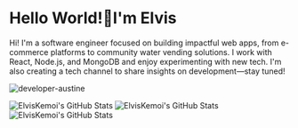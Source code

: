 <h1>Hello World!👋I'm Elvis </h1

<h2>Hi! I'm a software engineer focused on building impactful web apps, from e-commerce platforms to community water vending solutions. I work with React, Node.js, and MongoDB and enjoy experimenting with new tech. I'm also creating a tech channel to share insights on development—stay tuned! </h2>

<p align="left"> <img src="https://komarev.com/ghpvc/?username=ElvisKemoi&label=Profile%20views&color=0e75b6&style=flat" alt="developer-austine" /> </p>
<img src="https://github-readme-streak-stats.herokuapp.com/?user=ElvisKemoi&theme=cobalt&hide_border=true" alt="ElvisKemoi's GitHub Stats" />
<img src="https://github-readme-stats.vercel.app/api/top-langs/?username=ElvisKemoi&theme=cobalt&show_icons=true&hide_border=true&layout=compact" alt="ElvisKemoi's GitHub Stats" />

<img src="https://github-readme-stats.vercel.app/api?username=ElvisKemoi&theme=cobalt&show_icons=true&hide_border=true&count_private=true" alt="ElvisKemoi's GitHub Stats" />




<!---
ElvisKemoi/ElvisKemoi is a ✨ special ✨ repository because its `README.md` (this file) appears on your GitHub profile.
You can click the Preview link to take a look at your changes.
--->
